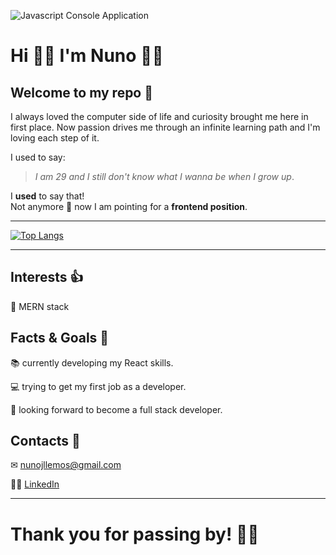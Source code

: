 ![Javascript Console Application](https://i.imgur.com/HY3wyBG.png)

# Hi 👋🏻 I'm Nuno 👦🏻
## Welcome to my repo 💾
I always loved the computer side of life and curiosity brought me here in first place.
Now passion drives me through an infinite learning path and I'm loving each step of it.

I used to say:  
>_I am 29 and I still don't know what I wanna be when I grow up_.

I **used** to say that!  
Not anymore 🥳 now I am pointing for a **frontend position**.

***
[![Top Langs](https://github-readme-stats.vercel.app/api/top-langs/?username=nunojllemos&layout=compact&theme=dracula)](https://github.com/nunojllemos/github-readme-stats)
***

 ## Interests 👍

📜 MERN stack

## Facts & Goals 🎯

📚 currently developing my React skills.

💻 trying to get my first job as a developer.

🔮 looking forward to become a full stack developer.

## Contacts 📣

✉ nunojllemos@gmail.com

🤝🏻 [LinkedIn](https://www.linkedin.com/in/nunojllemos/)

***

# Thank you for passing by! 👋🏻

